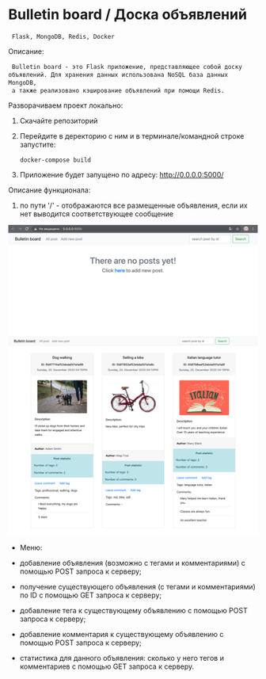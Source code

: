 # Bulletin board / Доска объявлений

     Flask, MongoDB, Redis, Docker
     
Описание:
     
     Bulletin board - это Flask приложение, представляющее собой доску объявлений. Для хранения данных использована NoSQL база данных MongoDB, 
     а также реализовано кэширование объявлений при помощи Redis.


Разворачиваем проект локально:

1. Скачайте репозиторий

2. Перейдите в деректорию с ним и в терминале/командной строке запустите:

       docker-compose build

3. Приложение будет запущено по адресу: http://0.0.0.0:5000/

Описание функционала:

1. по пути '/' - отображаются все размещенные объявления, если их нет выводится соответствующее сообщение

![There are not posts](/screenshots/screenshot_1.png)
![All posts](/screenshots/screenshot_2.png)

   - Меню:
   

- добавление объявления (возможно с тегами и комментариями) с помощью POST запроса к серверу;

- получение существующего объявления (с тегами и комментариями) по ID с помощью GET запроса к серверу;

- добавление тега к существующему объявлению с помощью POST запроса к серверу;

- добавление комментария к существующему объявлению с помощью POST запроса к серверу;

- статистика для данного объявления: сколько у него тегов и комментариев с помощью GET запроса к серверу.
